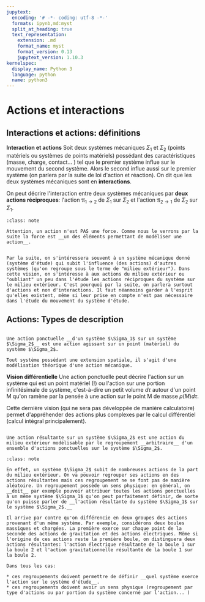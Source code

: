 ```yaml
---
jupytext:
  encoding: '# -*- coding: utf-8 -*-'
  formats: ipynb,md:myst
  split_at_heading: true
  text_representation:
    extension: .md
    format_name: myst
    format_version: 0.13
    jupytext_version: 1.10.3
kernelspec:
  display_name: Python 3
  language: python
  name: python3
---
```

# Actions et interactions

## Interactions et actions: définitions


__Interaction et actions__
Soit deux systèmes mécaniques $\Sigma_1$ et $\Sigma_2$ (points matériels ou systèmes de points matériels) possédant des caractéristiques (masse, charge, contact... ) tel que le premier système influe sur le mouvement du second système. Alors le second influe aussi sur le premier système (on parlera par la suite de loi d'action et réaction). On dit que les deux systèmes mécaniques sont en __interactions__.

 On peut décrire l'interaction entre deux systèmes mécaniques par __deux actions réciproques__: l'action $\mathfrak{A}_{1 \to 2}$ de $\Sigma_1$ sur $\Sigma_2$ et l'action $\mathfrak{A}_{2 \to 1}$ de $\Sigma_2$ sur $\Sigma_1$.


````{admonition} Attention : Action et force
:class: note

Attention, un action n'est PAS une force. Comme nous le verrons par la suite la force est __un des éléments permettant de modéliser une action__.

````

````{dropdown} _Remarque : Système d'étude et milieu extérieur_

Par la suite, on s'intéressera souvent à un système mécanique donné (système d'étude) qui subit l'influence (des actions) d'autres systèmes (qu'on regroupe sous le terme de "milieu extérieur"). Dans cette vision, on s'intéresse à aux actions du milieu extérieur ou "oubliant" un peu dans l'étude les actions réciproques du système sur le milieu extérieur. C'est pourquoi par la suite, on parlera surtout d'actions et non d'interactions. Il faut néanmoins garder à l'esprit qu'elles existent, même si leur prise en compte n'est pas nécessaire dans l'étude du mouvement du système d'étude.

````

## Actions: Types de description

````{important} __Définition : Action ponctuelle__

Une action ponctuelle __d'un système $\Sigma_1$ sur un système $\Sigma_2$__ est une action agissant sur un point (matériel) du système $\Sigma_2$.

Tout système possédant une extension spatiale, il s'agit d'une modélisation théorique d'une action mécanique.

````


__Vision différentielle__
Une action ponctuelle peut décrire l'action sur un système qui est un point matériel (!) ou l'action sur une portion infinitésimale de système, c'est-à-dire un petit volume $d\tau$ autour d'un point M qu'on ramène par la pensée à une action sur le point M de masse $\rho(M) d \tau$.

Cette dernière vision (qui ne sera pas développée de manière calculatoire) permet d'appréhender des actions plus complexes par le calcul différentiel (calcul intégral principalement).


````{important} __Définition : Action résultante (ou globale).__

Une action résultante sur un système $\Sigma_2$ est une action du milieu extérieur modélisable par le regroupement __arbitraire__ d'un ensemble d'actions ponctuelles sur le système $\Sigma_2$.

````

````{admonition} Attention : Arbitraire mais réfléchi... 
:class: note

En effet, un système $\Sigma_2$ subit de nombreuses actions de la part du milieu extérieur. On va pouvoir regrouper ses actions en des actions résultantes mais ces regroupement ne se font pas de manière aléatoire. Un regroupement possède un sens physique: en général, on __doit__ par exemple pouvoir attribuer toutes les actions ponctuelles à un même système $\Sigma_1$ qu'on peut parfaitement définir, de sorte qu'on puisse parler de __l'action résultante du système $\Sigma_1$ sur le système $\Sigma_2$.__

Il arrive par contre qu'on différencie en deux groupes des actions provenant d'un même système. Par exemple, considérons deux boules massiques et chargées. La première exerce sur chaque point de la seconde des actions de gravitation et des actions électriques. Même si l'origine de ces actions reste la première boule, on distinguera deux actions résultantes: l'action électrique résultante de la boule 1 sur la boule 2 et l'action gravitationnelle résultante de la boule 1 sur la boule 2.

Dans tous les cas:

* ces regroupements doivent permettre de définir __quel système exerce l'action sur le système d'étude__.
* ces regroupements doivent avoir un sens physique (regroupement par type d'actions ou par portion du système concerné par l'action... )

````

